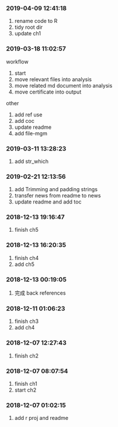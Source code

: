 ### 2019-04-09 12:41:18

1. rename code to R
1. tidy root dir
1. update ch1

### 2019-03-18 11:02:57


workflow

1. start
1. move relevant files into analysis
1. move related md document into analysis
1. move certificate into output

other

1. add ref use
1. add coc
1. update readme
1. add file-mgm

### 2019-03-11 13:28:23

1. add str_which

### 2019-02-21 12:13:56

1. add Trimming and padding strings
1. transfer news from readme to news
1. update readme and add toc

### 2018-12-13 19:16:47

1. finish ch5 

### 2018-12-13 16:20:35

1. finish ch4
1. add ch5

### 2018-12-13 00:19:05

1. 完成 back references

### 2018-12-11 01:06:23

1. finish ch3
1. add ch4


### 2018-12-07 12:27:43

1. finish ch2

### 2018-12-07 08:07:54

1. finish ch1
1. start ch2

### 2018-12-07 01:02:15

1. add r proj and readme